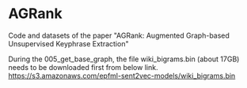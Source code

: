 # AGRank
Code and datasets of the paper "AGRank: Augmented Graph-based Unsupervised Keyphrase Extraction"

During the 005_get_base_graph, the file wiki_bigrams.bin (about 17GB) needs to be downloaded first from below link.
https://s3.amazonaws.com/epfml-sent2vec-models/wiki_bigrams.bin
